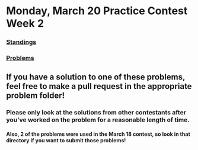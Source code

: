 # Monday, March 20 Practice Contest Week 2

### [Standings](https://open.kattis.com/contests/jrnzu6/standings)

### [Problems](https://open.kattis.com/contests/jrnzu6/problems)

## If you have a solution to one of these problems, feel free to make a pull request in the appropriate problem folder!

### Please only look at the solutions from other contestants after you've worked on the problem for a reasonable length of time.

#### Also, 2 of the problems were used in the March 18 contest, so look in that directory if you want to submit those problems!
